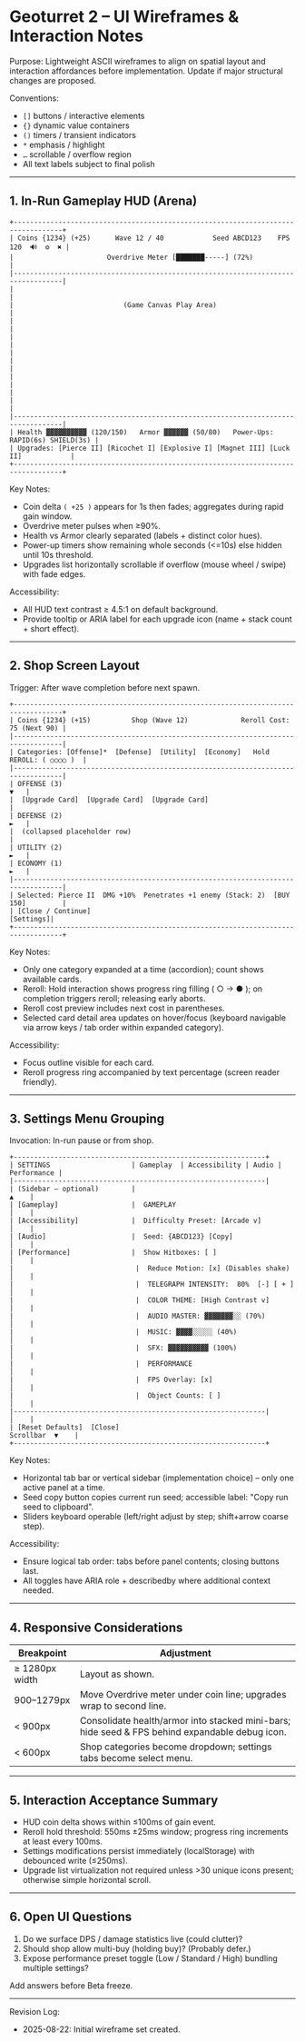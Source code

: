 # Geoturret 2 – UI Wireframes & Interaction Notes

Purpose: Lightweight ASCII wireframes to align on spatial layout and interaction affordances before implementation. Update if major structural changes are proposed.

Conventions:

- `[]` buttons / interactive elements
- `{}` dynamic value containers
- `()` timers / transient indicators
- `*` emphasis / highlight
- `…` scrollable / overflow region
- All text labels subject to final polish

---

## 1. In‑Run Gameplay HUD (Arena)

```text
+----------------------------------------------------------------------------------+
| Coins {1234} (+25)      Wave 12 / 40            Seed ABCD123    FPS 120  🔊  ⚙  ✖ |
|                       Overdrive Meter [███████-----] (72%)                     |
|----------------------------------------------------------------------------------|
|                                                                                  |
|                           (Game Canvas Play Area)                                |
|                                                                                  |
|                                                                                  |
|                                                                                  |
|                                                                                  |
|                                                                                  |
|                                                                                  |
|----------------------------------------------------------------------------------|
| Health ▓▓▓▓▓▓▓▓▓▓ (120/150)   Armor ▓▓▓▓▓▓ (50/80)   Power-Ups: RAPID(6s) SHIELD(3s) |
| Upgrades: [Pierce II] [Ricochet I] [Explosive I] [Magnet III] [Luck II]            |
+----------------------------------------------------------------------------------+
```

Key Notes:

- Coin delta `( +25 )` appears for 1s then fades; aggregates during rapid gain window.
- Overdrive meter pulses when ≥90%.
- Health vs Armor clearly separated (labels + distinct color hues).
- Power-up timers show remaining whole seconds (<=10s) else hidden until 10s threshold.
- Upgrades list horizontally scrollable if overflow (mouse wheel / swipe) with fade edges.

Accessibility:

- All HUD text contrast ≥ 4.5:1 on default background.
- Provide tooltip or ARIA label for each upgrade icon (name + stack count + short effect).

---

## 2. Shop Screen Layout

Trigger: After wave completion before next spawn.

```text
+----------------------------------------------------------------------------------+
| Coins {1234} (+15)          Shop (Wave 12)             Reroll Cost: 75 (Next 90) |
|----------------------------------------------------------------------------------|
| Categories: [Offense]*  [Defense]  [Utility]  [Economy]   Hold REROLL: ( ○○○○ )  |
|----------------------------------------------------------------------------------|
| OFFENSE (3)                                                                  ▼   |
|  [Upgrade Card]  [Upgrade Card]  [Upgrade Card]                                  |
| DEFENSE (2)                                                                  ►   |
|  (collapsed placeholder row)                                                   |
| UTILITY (2)                                                                  ►   |
| ECONOMY (1)                                                                  ►   |
|----------------------------------------------------------------------------------|
| Selected: Pierce II  DMG +10%  Penetrates +1 enemy (Stack: 2)  [BUY 150]         |
| [Close / Continue]                                                     [Settings]|
+----------------------------------------------------------------------------------+
```

Key Notes:

- Only one category expanded at a time (accordion); count shows available cards.
- Reroll: Hold interaction shows progress ring filling ( ○ -> ● ); on completion triggers reroll; releasing early aborts.
- Reroll cost preview includes next cost in parentheses.
- Selected card detail area updates on hover/focus (keyboard navigable via arrow keys / tab order within expanded category).

Accessibility:

- Focus outline visible for each card.
- Reroll progress ring accompanied by text percentage (screen reader friendly).

---

## 3. Settings Menu Grouping

Invocation: In-run pause or from shop.

```text
+--------------------------------------------------------------+
| SETTINGS                    | Gameplay  | Accessibility | Audio | Performance |
|--------------------------------------------------------------|
| (Sidebar – optional)        |                                           ▲    |
| [Gameplay]                  |  GAMEPLAY                                 │    |
| [Accessibility]             |  Difficulty Preset: [Arcade v]            │    |
| [Audio]                     |  Seed: {ABCD123} [Copy]                   │    |
| [Performance]               |  Show Hitboxes: [ ]                       │    |
|                              |  Reduce Motion: [x] (Disables shake)      │    |
|                              |  TELEGRAPH INTENSITY:  80%  [-] [ + ]     │    |
|                              |  COLOR THEME: [High Contrast v]          │    |
|                              |  AUDIO MASTER: ▓▓▓▓▓▓▓░░ (70%)           │    |
|                              |  MUSIC: ▓▓▓▓░░░░░ (40%)                  │    |
|                              |  SFX: ▓▓▓▓▓▓▓▓▓▓ (100%)                  │    |
|                              |  PERFORMANCE                              │    |
|                              |  FPS Overlay: [x]                         │    |
|                              |  Object Counts: [ ]                      │    |
|--------------------------------------------------------------|           │    |
| [Reset Defaults]  [Close]                                     Scrollbar  ▼    |
+--------------------------------------------------------------+
```

Key Notes:

- Horizontal tab bar or vertical sidebar (implementation choice) – only one active panel at a time.
- Seed copy button copies current run seed; accessible label: "Copy run seed to clipboard".
- Sliders keyboard operable (left/right adjust by step; shift+arrow coarse step).

Accessibility:

- Ensure logical tab order: tabs before panel contents; closing buttons last.
- All toggles have ARIA role + describedby where additional context needed.

---

## 4. Responsive Considerations

| Breakpoint | Adjustment |
|------------|------------|
| ≥ 1280px width | Layout as shown. |
| 900–1279px | Move Overdrive meter under coin line; upgrades wrap to second line. |
| < 900px | Consolidate health/armor into stacked mini-bars; hide seed & FPS behind expandable debug icon. |
| < 600px | Shop categories become dropdown; settings tabs become select menu. |

---

## 5. Interaction Acceptance Summary

- HUD coin delta shows within ≤100ms of gain event.
- Reroll hold threshold: 550ms ±25ms window; progress ring increments at least every 100ms.
- Settings modifications persist immediately (localStorage) with debounced write (≤250ms).
- Upgrade list virtualization not required unless >30 unique icons present; otherwise simple horizontal scroll.

---

## 6. Open UI Questions

1. Do we surface DPS / damage statistics live (could clutter)?
2. Should shop allow multi-buy (holding buy)? (Probably defer.)
3. Expose performance preset toggle (Low / Standard / High) bundling multiple settings?

Add answers before Beta freeze.

---

Revision Log:

- 2025-08-22: Initial wireframe set created.
